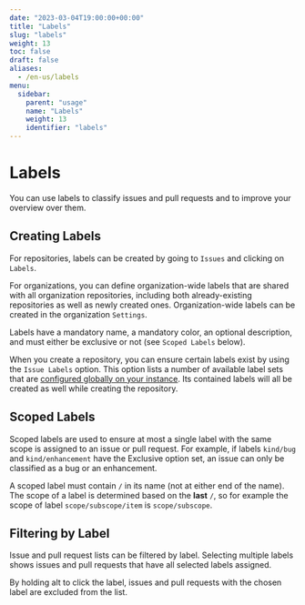 ```yaml
---
date: "2023-03-04T19:00:00+00:00"
title: "Labels"
slug: "labels"
weight: 13
toc: false
draft: false
aliases:
  - /en-us/labels
menu:
  sidebar:
    parent: "usage"
    name: "Labels"
    weight: 13
    identifier: "labels"
---
```


# Labels

You can use labels to classify issues and pull requests and to improve your overview over them.

## Creating Labels

For repositories, labels can be created by going to `Issues` and clicking on `Labels`.

For organizations, you can define organization-wide labels that are shared with all organization repositories, including both already-existing repositories as well as newly created ones. Organization-wide labels can be created in the organization `Settings`.

Labels have a mandatory name, a mandatory color, an optional description, and must either be exclusive or not (see `Scoped Labels` below).

When you create a repository, you can ensure certain labels exist by using the `Issue Labels` option. This option lists a number of available label sets that are [configured globally on your instance](../customizing-gitea/#labels). Its contained labels will all be created as well while creating the repository.

## Scoped Labels

Scoped labels are used to ensure at most a single label with the same scope is assigned to an issue or pull request. For example, if labels `kind/bug` and `kind/enhancement` have the Exclusive option set, an issue can only be classified as a bug or an enhancement.

A scoped label must contain `/` in its name (not at either end of the name). The scope of a label is determined based on the **last** `/`, so for example the scope of label `scope/subscope/item` is `scope/subscope`.

## Filtering by Label

Issue and pull request lists can be filtered by label. Selecting multiple labels shows issues and pull requests that have all selected labels assigned.

By holding alt to click the label, issues and pull requests with the chosen label are excluded from the list.
